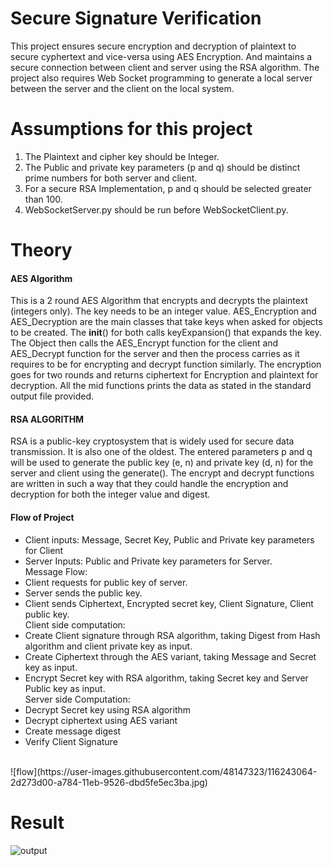 # Secure Signature Verification
This project ensures secure encryption and decryption of plaintext to secure cyphertext and vice-versa using AES Encryption. And maintains a secure connection between client and server using the RSA algorithm.
The project also requires Web Socket programming to generate a local server between the server and the client on the local system.

# Assumptions for this project
1) The Plaintext and cipher key should be Integer.<br>
2) The Public and private key parameters (p and q) should be distinct prime numbers for both server and client.<br>
3) For a secure RSA Implementation, p and q should be selected greater than 100.<br>
4) WebSocketServer.py should be run before WebSocketClient.py.<br>

# Theory
#### AES Algorithm
This is a 2 round AES Algorithm that encrypts and decrypts the plaintext (integers only). The key needs to be an integer value. 
AES_Encryption and AES_Decryption are the main classes that take keys when asked for objects to be created. The __init__() for both calls keyExpansion() that expands the key.
The Object then calls the AES_Encrypt function for the client and AES_Decrypt function for the server and then the process carries as it requires to be for encrypting and decrypt function similarly. 
The encryption goes for two rounds and returns ciphertext for Encryption and plaintext for decryption. All the mid functions prints the data as stated in the standard output file provided.

#### RSA ALGORITHM
RSA is a public-key cryptosystem that is widely used for secure data transmission. It is also one of the oldest.
The entered parameters p and q will be used to generate the public key (e, n) and private key (d, n) for the server and client using the generate().
The encrypt and decrypt functions are written in such a way that they could handle the encryption and decryption for both the integer value and digest.

#### Flow of Project
<ul>
  <li>
    Client inputs: Message, Secret Key, Public and Private key parameters for Client
  </li>
  <li>
    Server Inputs: Public and Private key parameters for Server. 
  </li>
Message Flow: <br>
  <li>
    Client requests for public key of server.
  </li>
  <li>
    Server sends the public key.
  </li>
  <li>
    Client sends Ciphertext, Encrypted secret key, Client Signature, Client public key.
  </li>
Client side computation:<br>
  <li>
    Create Client signature through RSA algorithm, taking Digest from Hash algorithm and client private key as input.
  </li>
  <li>
    Create Ciphertext through the AES variant, taking Message and Secret key as input.
  </li>
  <li>
    Encrypt Secret key with RSA algorithm, taking Secret key and Server Public key as input.
  </li>
Server side Computation:<br>
  <li>
    Decrypt Secret key using RSA algorithm 
  </li>
  <li>
    Decrypt ciphertext using AES variant
  </li>
  <li>
    Create message digest
  </li>
  <li>
    Verify Client Signature
  </li>
</ul>
<br>
![flow](https://user-images.githubusercontent.com/48147323/116243064-2d273d00-a784-11eb-9526-dbd5fe5ec3ba.jpg)

# Result
![output](https://user-images.githubusercontent.com/48147323/116242628-bab65d00-a783-11eb-8133-f8bb341ffdc3.png)
